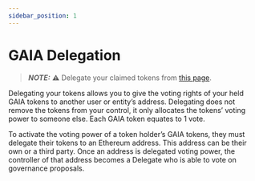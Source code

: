 ```yaml
---
sidebar_position: 1
---
```


# GAIA Delegation

> **_NOTE:_** ⚠️ Delegate your claimed tokens from [this page](https://claim.gaianet.foundation/).

Delegating your tokens allows you to give the voting rights of your held GAIA tokens to another user or entity’s address. Delegating does not remove the tokens from your control, it only allocates the tokens’ voting power to someone else. Each GAIA token equates to 1 vote.

To activate the voting power of a token holder’s GAIA tokens, they must delegate their tokens to an Ethereum address. This address can be their own or a third party. Once an address is delegated voting power, the controller of that address becomes a Delegate who is able to vote on governance proposals.

